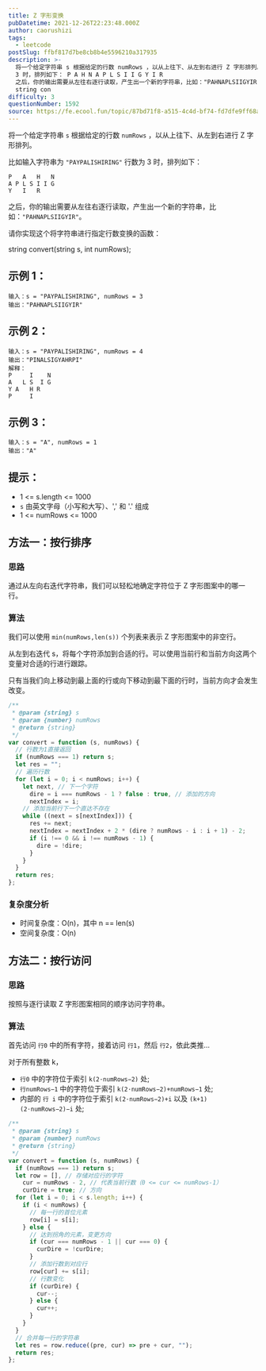 ```yaml
---
title: Z 字形变换
pubDatetime: 2021-12-26T22:23:48.000Z
author: caorushizi
tags:
  - leetcode
postSlug: ffbf817d7be8cb8b4e5596210a317935
description: >-
  将一个给定字符串 s 根据给定的行数 numRows ，以从上往下、从左到右进行 Z 字形排列。 比如输入字符串为 "PAYPALISHIRING" 行数为
  3 时，排列如下： P A H N A P L S I I G Y I R
  之后，你的输出需要从左往右逐行读取，产生出一个新的字符串，比如："PAHNAPLSIIGYIR"。 请你实现这个将字符串进行指定行数变换的函数：
  string con
difficulty: 3
questionNumber: 1592
source: https://fe.ecool.fun/topic/87bd71f8-a515-4c4d-bf74-fd7dfe9ff68a
---
```


将一个给定字符串 `s` 根据给定的行数 `numRows` ，以从上往下、从左到右进行 Z 字形排列。

比如输入字符串为 `"PAYPALISHIRING"` 行数为 3 时，排列如下：

```
P   A   H   N
A P L S I I G
Y   I   R
```

之后，你的输出需要从左往右逐行读取，产生出一个新的字符串，比如：`"PAHNAPLSIIGYIR"`。

请你实现这个将字符串进行指定行数变换的函数：

string convert(string s, int numRows);

## 示例 1：

```
输入：s = "PAYPALISHIRING", numRows = 3
输出："PAHNAPLSIIGYIR"
```

## 示例 2：

```
输入：s = "PAYPALISHIRING", numRows = 4
输出："PINALSIGYAHRPI"
解释：
P     I    N
A   L S  I G
Y A   H R
P     I
```

## 示例 3：

```
输入：s = "A", numRows = 1
输出："A"
```

## 提示：

- 1 <= s.length <= 1000
- `s` 由英文字母（小写和大写）、',' 和 '.' 组成
- 1 <= numRows <= 1000

## 方法一：按行排序

### 思路

通过从左向右迭代字符串，我们可以轻松地确定字符位于 Z 字形图案中的哪一行。

### 算法

我们可以使用 `min(numRows,len(s))` 个列表来表示 Z 字形图案中的非空行。

从左到右迭代 s，将每个字符添加到合适的行。可以使用当前行和当前方向这两个变量对合适的行进行跟踪。

只有当我们向上移动到最上面的行或向下移动到最下面的行时，当前方向才会发生改变。

```javascript
/**
 * @param {string} s
 * @param {number} numRows
 * @return {string}
 */
var convert = function (s, numRows) {
  // 行数为1直接返回
  if (numRows === 1) return s;
  let res = "";
  // 遍历行数
  for (let i = 0; i < numRows; i++) {
    let next, // 下一个字符
      dire = i === numRows - 1 ? false : true, // 添加的方向
      nextIndex = i;
    // 添加当前行下一个直达不存在
    while ((next = s[nextIndex])) {
      res += next;
      nextIndex = nextIndex + 2 * (dire ? numRows - i : i + 1) - 2;
      if (i !== 0 && i !== numRows - 1) {
        dire = !dire;
      }
    }
  }
  return res;
};
```

### 复杂度分析

- 时间复杂度：O(n)，其中 n == len(s)
- 空间复杂度：O(n)

## 方法二：按行访问

### 思路

按照与逐行读取 Z 字形图案相同的顺序访问字符串。

### 算法

首先访问 `行0` 中的所有字符，接着访问 `行1`，然后 `行2`，依此类推...

对于所有整数 k，

- `行0` 中的字符位于索引 `k(2⋅numRows−2)` 处;
- `行numRows−1` 中的字符位于索引 `k(2⋅numRows−2)+numRows−1` 处;
- 内部的 `行 i` 中的字符位于索引 `k(2⋅numRows−2)+i` 以及 `(k+1)(2⋅numRows−2)−i` 处;

```javascript
/**
 * @param {string} s
 * @param {number} numRows
 * @return {string}
 */
var convert = function (s, numRows) {
  if (numRows === 1) return s;
  let row = [], // 存储对应行的字符
    cur = numRows - 2, // 代表当前行数（0 <= cur <= numRows-1）
    curDire = true; // 方向
  for (let i = 0; i < s.length; i++) {
    if (i < numRows) {
      // 每一行的首位元素
      row[i] = s[i];
    } else {
      // 达到拐角的元素，变更方向
      if (cur === numRows - 1 || cur === 0) {
        curDire = !curDire;
      }
      // 添加行数到对应行
      row[cur] += s[i];
      // 行数变化
      if (curDire) {
        cur--;
      } else {
        cur++;
      }
    }
  }
  // 合并每一行的字符串
  let res = row.reduce((pre, cur) => pre + cur, "");
  return res;
};
```
